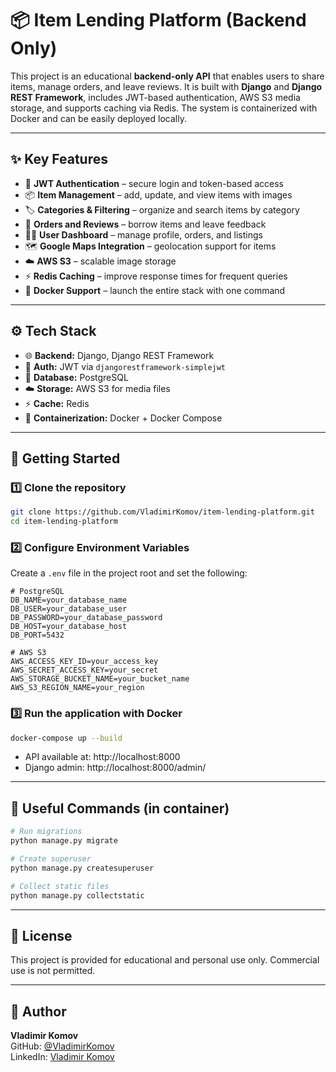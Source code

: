 # 📦 Item Lending Platform (Backend Only)

This project is an educational **backend-only API** that enables users to share items, manage orders, and leave reviews. It is built with **Django** and **Django REST Framework**, includes JWT-based authentication, AWS S3 media storage, and supports caching via Redis. The system is containerized with Docker and can be easily deployed locally.

---

## ✨ Key Features

- 🔐 **JWT Authentication** – secure login and token-based access
- 📦 **Item Management** – add, update, and view items with images
- 🏷️ **Categories & Filtering** – organize and search items by category
- 🛒 **Orders and Reviews** – borrow items and leave feedback
- 🧑‍💼 **User Dashboard** – manage profile, orders, and listings
- 🗺️ **Google Maps Integration** – geolocation support for items
- ☁️ **AWS S3** – scalable image storage
- ⚡ **Redis Caching** – improve response times for frequent queries
- 🐳 **Docker Support** – launch the entire stack with one command

---

## ⚙️ Tech Stack

- 🌐 **Backend:** Django, Django REST Framework
- 🧠 **Auth:** JWT via `djangorestframework-simplejwt`
- 🐘 **Database:** PostgreSQL
- ☁️ **Storage:** AWS S3 for media files
- ⚡ **Cache:** Redis
- 🐳 **Containerization:** Docker + Docker Compose

---

## 🚀 Getting Started

### 1️⃣ Clone the repository

```bash
git clone https://github.com/VladimirKomov/item-lending-platform.git
cd item-lending-platform
```

### 2️⃣ Configure Environment Variables

Create a `.env` file in the project root and set the following:

```env
# PostgreSQL
DB_NAME=your_database_name
DB_USER=your_database_user
DB_PASSWORD=your_database_password
DB_HOST=your_database_host
DB_PORT=5432

# AWS S3
AWS_ACCESS_KEY_ID=your_access_key
AWS_SECRET_ACCESS_KEY=your_secret
AWS_STORAGE_BUCKET_NAME=your_bucket_name
AWS_S3_REGION_NAME=your_region
```

### 3️⃣ Run the application with Docker

```bash
docker-compose up --build
```

- API available at: http://localhost:8000
- Django admin: http://localhost:8000/admin/

---

## 🔧 Useful Commands (in container)

```bash
# Run migrations
python manage.py migrate

# Create superuser
python manage.py createsuperuser

# Collect static files
python manage.py collectstatic
```

---

## 📜 License

This project is provided for educational and personal use only. Commercial use is not permitted.

---

## 👤 Author

**Vladimir Komov**  
GitHub: [@VladimirKomov](https://github.com/VladimirKomov)  
LinkedIn: [Vladimir Komov](https://www.linkedin.com/in/vladimirkomov)